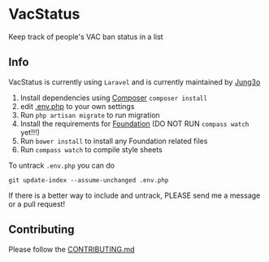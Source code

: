 VacStatus
===========

Keep track of people's VAC ban status in a list

Info
------

VacStatus is currently using `` Laravel `` and is currently maintained by [Jung3o][jung]

1. Install dependencies using [Composer][composer] `composer install`
2. edit [.env.php][env] to your own settings
3. Run `php artisan migrate` to run migration
3. Install the requirements for [Foundation][foundation] (DO NOT RUN `compass watch` yet!!!)
4. Run `bower install` to install any Foundation related files
5. Run `compass watch` to compile style sheets

To untrack `.env.php` you can do

    git update-index --assume-unchanged .env.php
If there is a better way to include and untrack, PLEASE send me a message or a pull request!

[jung]: https://github.com/jung3o
[composer]: http://daringfireball.net/projects/markdown/syntax#list
[env]: .env.php
[foundation]: http://foundation.zurb.com/docs/sass.html

Contributing
----

Please follow the [CONTRIBUTING.md][co]

[co]: CONTRIBUTING.md
